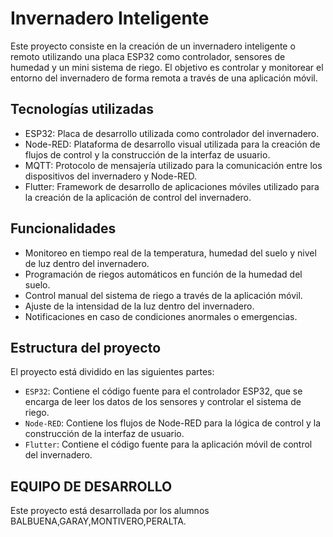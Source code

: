 # Invernadero Inteligente

Este proyecto consiste en la creación de un invernadero inteligente o remoto utilizando una placa ESP32 como controlador, sensores de humedad y un mini sistema de riego. El objetivo es controlar y monitorear el entorno del invernadero de forma remota a través de una aplicación móvil.

## Tecnologías utilizadas

- ESP32: Placa de desarrollo utilizada como controlador del invernadero.
- Node-RED: Plataforma de desarrollo visual utilizada para la creación de flujos de control y la construcción de la interfaz de usuario.
- MQTT: Protocolo de mensajería utilizado para la comunicación entre los dispositivos del invernadero y Node-RED.
- Flutter: Framework de desarrollo de aplicaciones móviles utilizado para la creación de la aplicación de control del invernadero.

## Funcionalidades

- Monitoreo en tiempo real de la temperatura, humedad del suelo y nivel de luz dentro del invernadero.
- Programación de riegos automáticos en función de la humedad del suelo.
- Control manual del sistema de riego a través de la aplicación móvil.
- Ajuste de la intensidad de la luz dentro del invernadero.
- Notificaciones en caso de condiciones anormales o emergencias.

## Estructura del proyecto

El proyecto está dividido en las siguientes partes:

- `ESP32`: Contiene el código fuente para el controlador ESP32, que se encarga de leer los datos de los sensores y controlar el sistema de riego.
- `Node-RED`: Contiene los flujos de Node-RED para la lógica de control y la construcción de la interfaz de usuario.
- `Flutter`: Contiene el código fuente para la aplicación móvil de control del invernadero.

## EQUIPO DE DESARROLLO

Este proyecto está desarrollada por los alumnos BALBUENA,GARAY,MONTIVERO,PERALTA.

